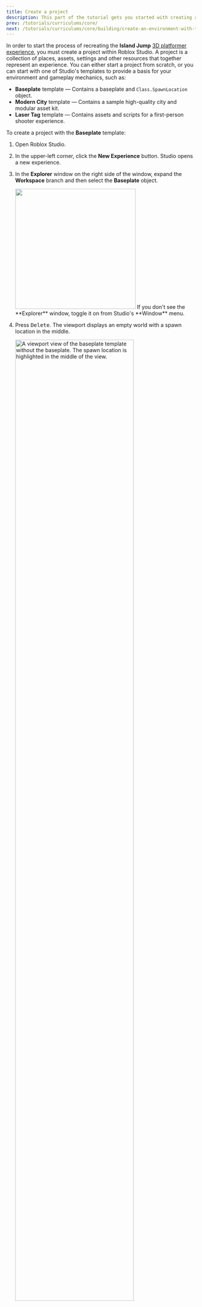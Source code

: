 ```yaml
---
title: Create a project
description: This part of the tutorial gets you started with creating a project.
prev: /tutorials/curriculums/core/
next: /tutorials/curriculums/core/building/create-an-environment-with-terrain
---
```


In order to start the process of recreating the **Island Jump** [3D platformer experience](https://www.roblox.com/games/14238807008), you must create a project within Roblox Studio. A project is a collection of places, assets, settings and other resources that together represent an experience. You can either start a project from scratch, or you can start with one of Studio's templates to provide a basis for your environment and gameplay mechanics, such as:

- **Baseplate** template — Contains a baseplate and `Class.SpawnLocation` object.
- **Modern City** template — Contains a sample high-quality city and modular asset kit.
- **Laser Tag** template — Contains assets and scripts for a first-person shooter experience.

To create a project with the **Baseplate** template:

1. Open Roblox Studio.
1. In the upper-left corner, click the **New Experience** button. Studio opens a new experience.
1. In the **Explorer** window on the right side of the window, expand the **Workspace** branch and then select the **Baseplate** object.

   <img src="../../../../assets/studio/explorer/Workspace-Baseplate.png" width="320" />

   <Alert severity="warning">
   If you don't see the **Explorer** window, toggle it on from Studio's **Window** menu.
   </Alert>

1. Press <kbd>Delete</kbd>. The viewport displays an empty world with a spawn location in the middle.

   <img src="../../../../assets/tutorials/core-building-and-scripting/Baseplate-Deleted.jpg" alt="A viewport view of the baseplate template without the baseplate. The spawn location is highlighted in the middle of the view." width="81%" />

In the next section of the tutorial, you will learn how to use the **Terrain Editor** to create an island environment around the spawn location.
